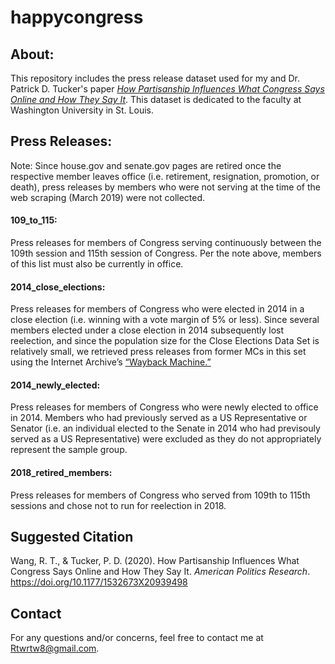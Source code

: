 # happycongress

## **About:**

This repository includes the press release dataset used for my and Dr. Patrick D. Tucker's paper [*How Partisanship Influences What Congress Says Online and How They Say It*](https://journals.sagepub.com/doi/10.1177/1532673X20939498). This dataset is dedicated to the faculty at Washington University in St. Louis.

## **Press Releases:** 

Note: Since house.gov and senate.gov pages are retired once the respective member leaves office (i.e. retirement, resignation, promotion, or death), press releases by members who were not serving at the time of the web scraping (March 2019) were not collected.

#### **109_to_115:** 

Press releases for members of Congress serving continuously between the 109th session and 115th session of Congress. Per the note above, members of this list must also be currently in office.

#### **2014_close_elections:** 

Press releases for members of Congress who were elected in 2014 in a close election (i.e. winning with a vote margin of 5% or less). Since several members elected under a close election in 2014 subsequently lost reelection, and since the population size for the Close Elections Data Set is relatively small, we retrieved press releases from former MCs in this set using the Internet Archive’s [“Wayback Machine.”](https://archive.org/web/)

#### **2014_newly_elected:** 

Press releases for members of Congress who were newly elected to office in 2014. Members who had previously served as a US Representative or Senator (i.e. an individual elected to the Senate in 2014 who had previsouly served as a US Representative) were excluded as they do not appropriately represent the sample group.

#### **2018_retired_members:**

Press releases for members of Congress who served from 109th to 115th sessions and chose not to run for reelection in 2018.

## Suggested Citation
Wang, R. T., & Tucker, P. D. (2020). How Partisanship Influences What Congress Says Online and How They Say It. *American Politics Research*.       https://doi.org/10.1177/1532673X20939498


## Contact
For any questions and/or concerns, feel free to contact me at Rtwrtw8@gmail.com.

